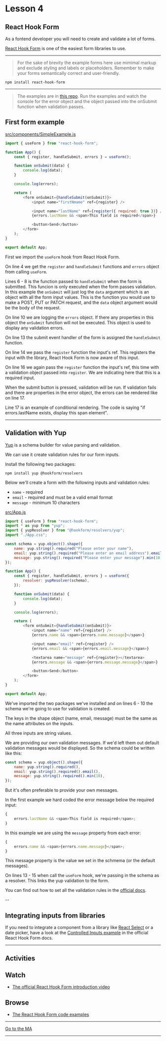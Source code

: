# Lesson 4

## React Hook Form

As a fontend developer you will need to create and validate a lot of forms.

<a href="https://react-hook-form.com/" target="_blank">React Hook Form</a> is one of the easiest form libraries to use.

---

> For the sake of brevity the example forms here use mimimal markup and exclude styling and labels or placeholders. Remember to make your forms semantically correct and user-friendly.

```
npm install react-hook-form
```

---

> The examples are in <a href="https://github.com/NoroffFEU/react-hook-form-examples" target="_blank">this repo</a>. Run the examples and watch the console for the error object and the object passed into the onSubmit function when validation passes.

## First form example

<a href="https://github.com/NoroffFEU/react-hook-form-examples/blob/master/src/components/SimpleExample.js" target="_blank">src/components/SimpleExample.js</a>

```js
import { useForm } from "react-hook-form";

function App() {
	const { register, handleSubmit, errors } = useForm();

	function onSubmit(data) {
		console.log(data);
	}

	console.log(errors);

	return (
		<form onSubmit={handleSubmit(onSubmit)}>
			<input name="firstNmame" ref={register} />

			<input name="lastName" ref={register({ required: true })} />
			{errors.lastName && <span>This field is required</span>}

			<button>Send</button>
		</form>
	);
}

export default App;
```

First we import the `useForm` hook from React Hook Form.

On line 4 we get the `register` and `handleSubmit` functions and `errors` object from calling `useForm`.

Lines 6 - 8 is the function passed to `handleSubmit` when the form is submitted. This funcion is only executed when the form passes validation. In this example the `onSubmit` will just log the `data` argument which is an object with all the form input values. This is the function you would use to make a POST, PUT or PATCH request, and the `data` object argument would be the body of the request.

On line 10 we are logging the `errors` object. If there any properties in this object the `onSubmit` function will not be executed. This object is used to display any validation errors.

On line 13 the submit event handler of the form is assigned the `handleSubmit` function.

On line 14 we pass the `register` function the input's ref. This registers the input with the library, React Hook Form is now aware of this input.

On line 16 we again pass the `register` function the input's ref, this time with a validation object passed into `register`. We are indicating here that this is a required input.

When the submit button is pressed, validation will be run. If validation fails and there are properties in the error object, the errors can be rendered like on line 17.

Line 17 is an example of conditional rendering. The code is saying "if errors.lastName exists, display this span element".

---

## Validation with Yup

<a href="https://github.com/jquense/yup" target="_blank">Yup</a> is a schema builder for value parsing and validation.

We can use it create validation rules for our form inputs.

Install the following two packages:

```
npm install yup @hookform/resolvers
```

Below we'll create a form with the following inputs and validation rules:

-   `name` - required
-   `email` - required and must be a valid email format
-   `message` - minimum 10 characters

<a href="https://github.com/NoroffFEU/react-hook-form-examples/blob/master/src/App.js" target="_blank">src/App.js</a>

```js
import { useForm } from "react-hook-form";
import * as yup from "yup";
import { yupResolver } from "@hookform/resolvers/yup";
import "./App.css";

const schema = yup.object().shape({
	name: yup.string().required("Please enter your name"),
	email: yup.string().required("Please enter an email address").email("Please enter a valid email address"),
	message: yup.string().required("Please enter your message").min(10, "The message must be at least 10 characters"),
});

function App() {
	const { register, handleSubmit, errors } = useForm({
		resolver: yupResolver(schema),
	});

	function onSubmit(data) {
		console.log(data);
	}

	console.log(errors);

	return (
		<form onSubmit={handleSubmit(onSubmit)}>
			<input name="name" ref={register} />
			{errors.name && <span>{errors.name.message}</span>}

			<input name="email" ref={register} />
			{errors.email && <span>{errors.email.message}</span>}

			<textarea name="message" ref={register}></textarea>
			{errors.message && <span>{errors.message.message}</span>}

			<button>Send</button>
		</form>
	);
}

export default App;
```

We've imported the two packages we've installed and on lines 6 - 10 the schema we're going to use for validation is created.

The keys in the shape object (name, email, message) must be the same as the name attributes on the inputs.

All three inputs are string values.

We are providing our own validation messages. If we'd left them out default validation messages would be displayed. So the schema could be written like this:

```js
const schema = yup.object().shape({
	name: yup.string().required(),
	email: yup.string().required().email(),
	message: yup.string().required().min(10),
});
```

But it's often preferable to provide your own messages.

In the first example we hard coded the error message below the required input:

```js
{
	errors.lastName && <span>This field is required</span>;
}
```

In this example we are using the `message` property from each error:

```js
{
	errors.name && <span>{errors.name.message}</span>;
}
```

This message property is the value we set in the schmema (or the default messages).

On lines 13 - 15 when call the `useForm` hook, we're passing in the schema as a resolver. This links the yup validation to the form.

You can find out how to set all the validation rules in the <a href="https://github.com/jquense/yup#api" target="_blank">official docs</a>.

--

## Integrating inputs from libraries

If you need to integrate a component from a library like <a href="https://react-select.com/" target="_blank">React Select</a> or a date picker, have a look at the <a href="https://react-hook-form.com/get-started#IntegratingControlledInputs" target="_blank">Controlled Inputs example</a> in the official React Hook Form docs.

---

## Activities

## Watch

-   <a href="https://react-hook-form.com/" target="_blank">The official React Hook Form introduction video</a>

## Browse

-   <a href="https://github.com/react-hook-form/react-hook-form/tree/master/examples" target="_blank">The React Hook Form code examples</a>

---

[Go to the MA](ma)

---
